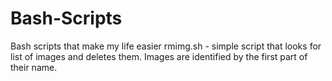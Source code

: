 # Bash-Scripts
Bash scripts that make my life easier
rmimg.sh - simple script that looks for list of images and deletes them. Images are identified by the first part of their name. 
